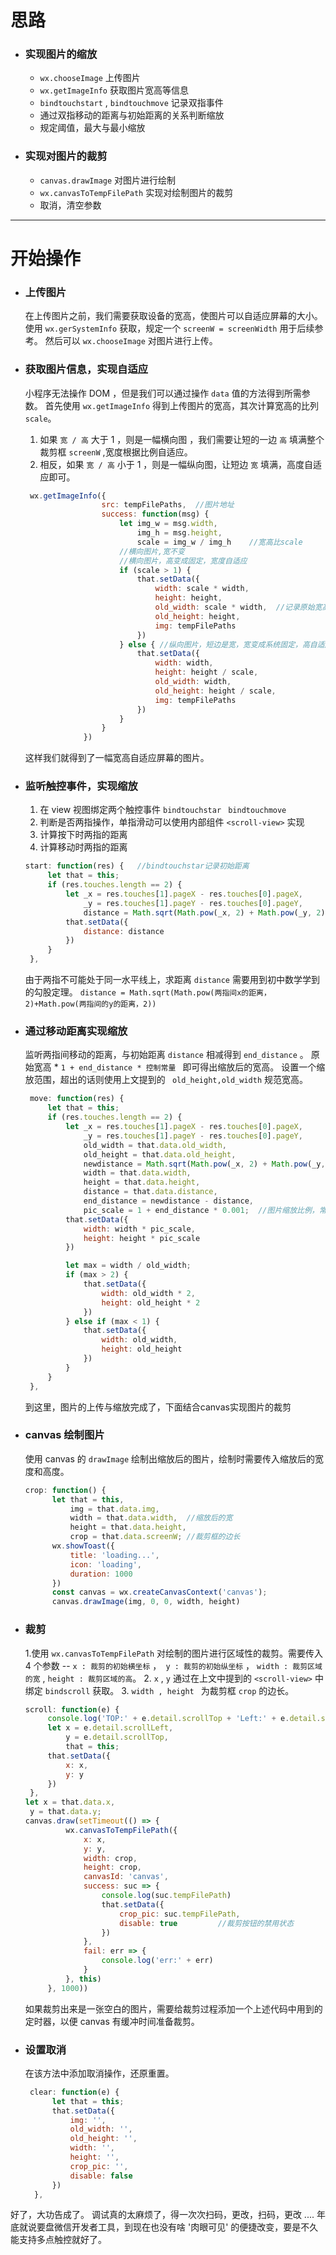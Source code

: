 # 思路
- ### 实现图片的缩放
   - `wx.chooseImage` 上传图片
   - `wx.getImageInfo` 获取图片宽高等信息
   - `bindtouchstart` , `bindtouchmove` 记录双指事件
   - 通过双指移动的距离与初始距离的关系判断缩放
   - 规定阈值，最大与最小缩放
- ### 实现对图片的裁剪
   - `canvas.drawImage` 对图片进行绘制
   - `wx.canvasToTempFilePath` 实现对绘制图片的裁剪
   - 取消，清空参数
 ---
 # 开始操作
 - ### 上传图片
   在上传图片之前，我们需要获取设备的宽高，使图片可以自适应屏幕的大小。使用 `wx.gerSystemInfo` 获取，规定一个 `screenW = screenWidth` 用于后续参考。
   然后可以 `wx.chooseImage` 对图片进行上传。
   
 - ### 获取图片信息，实现自适应
   小程序无法操作 DOM ，但是我们可以通过操作 `data` 值的方法得到所需参数。
   首先使用 `wx.getImageInfo` 得到上传图片的宽高，其次计算宽高的比列 `scale`。
   1. 如果 `宽 / 高` 大于 1 ，则是一幅横向图 ，我们需要让短的一边 `高` 填满整个裁剪框 `screenW` ,宽度根据比例自适应。
   2. 相反，如果 `宽 / 高` 小于 1 ，则是一幅纵向图，让短边 `宽` 填满，高度自适应即可。
 
   ```javascript
    wx.getImageInfo({
                    src: tempFilePaths,  //图片地址
                    success: function(msg) {
                        let img_w = msg.width, 
                            img_h = msg.height,
                            scale = img_w / img_h    //宽高比scale
                        //横向图片,宽不变
                        //横向图片，高变成固定，宽度自适应
                        if (scale > 1) {
                            that.setData({
                                width: scale * width,
                                height: height,
                                old_width: scale * width,  //记录原始宽高，为缩放比列做限制
                                old_height: height,
                                img: tempFilePaths
                            })
                        } else { //纵向图片，短边是宽，宽变成系统固定，高自适应
                            that.setData({
                                width: width,
                                height: height / scale,
                                old_width: width,
                                old_height: height / scale,
                                img: tempFilePaths
                            })
                        }
                    }
                })
   ```
   这样我们就得到了一幅宽高自适应屏幕的图片。
   
 - ### 监听触控事件，实现缩放
    1. 在 view 视图绑定两个触控事件 `bindtouchstar` ` bindtouchmove` 
    2. 判断是否两指操作，单指滑动可以使用内部组件 `<scroll-view>` 实现
    3. 计算按下时两指的距离
    4. 计算移动时两指的距离
   ```javascript
   start: function(res) {   //bindtouchstar记录初始距离
        let that = this;
        if (res.touches.length == 2) {
            let _x = res.touches[1].pageX - res.touches[0].pageX,
                _y = res.touches[1].pageY - res.touches[0].pageY,
                distance = Math.sqrt(Math.pow(_x, 2) + Math.pow(_y, 2));
            that.setData({
                distance: distance
            })
        }
    },
   ```
   由于两指不可能处于同一水平线上，求距离 `distance` 需要用到初中数学学到的勾股定理。
   `distance = Math.sqrt(Math.pow(两指间x的距离，2)+Math.pow(两指间的y的距离，2))`
- ### 通过移动距离实现缩放
   监听两指间移动的距离，与初始距离 `distance` 相减得到 `end_distance` 。 原始宽高  *  `1 + end_distance * 控制常量 ` 即可得出缩放后的宽高。 
   设置一个缩放范围，超出的话则使用上文提到的 ` old_height,old_width` 规范宽高。
   ```javascript
    move: function(res) {
        let that = this;
        if (res.touches.length == 2) {
            let _x = res.touches[1].pageX - res.touches[0].pageX,
                _y = res.touches[1].pageY - res.touches[0].pageY,
                old_width = that.data.old_width,
                old_height = that.data.old_height,
                newdistance = Math.sqrt(Math.pow(_x, 2) + Math.pow(_y, 2)),
                width = that.data.width,
                height = that.data.height,
                distance = that.data.distance,
                end_distance = newdistance - distance,
                pic_scale = 1 + end_distance * 0.001;  //图片缩放比例，常数 0.001 是为了使图片缩放不显得突兀。
            that.setData({
                width: width * pic_scale,
                height: height * pic_scale
            })

            let max = width / old_width;
            if (max > 2) {
                that.setData({
                    width: old_width * 2,
                    height: old_height * 2
                })
            } else if (max < 1) {
                that.setData({
                    width: old_width,
                    height: old_height
                })
            }
        }
    },
   ```
   到这里，图片的上传与缩放完成了，下面结合canvas实现图片的裁剪

- ### canvas 绘制图片
  使用 canvas 的 `drawImage` 绘制出缩放后的图片，绘制时需要传入缩放后的宽度和高度。
  ```javascript
  crop: function() {
        let that = this,
            img = that.data.img,
            width = that.data.width,  //缩放后的宽
            height = that.data.height,
            crop = that.data.screenW; //裁剪框的边长
        wx.showToast({
            title: 'loading...',
            icon: 'loading',
            duration: 1000
        })
        const canvas = wx.createCanvasContext('canvas');
        canvas.drawImage(img, 0, 0, width, height)
  ```
  
 - ### 裁剪
     1.使用 `wx.canvasToTempFilePath`  对绘制的图片进行区域性的裁剪。需要传入 4 个参数 -- `x : 裁剪的初始横坐标` ，` y : 裁剪的初始纵坐标` ， `width : 裁剪区域的宽` , `height : 裁剪区域的高`。
     2. `x` , `y` 通过在上文中提到的 `<scroll-view>` 中绑定 `bindscroll` 获取。
     3. `width , height ` 为裁剪框 `crop` 的边长。
     
   ```javascript
   scroll: function(e) {
        console.log('TOP:' + e.detail.scrollTop + 'Left:' + e.detail.scrollLeft)
        let x = e.detail.scrollLeft,
            y = e.detail.scrollTop,
            that = this;
        that.setData({
            x: x,
            y: y
        })
    },
   let x = that.data.x,
   	y = that.data.y;
   canvas.draw(setTimeout(() => {
            wx.canvasToTempFilePath({
                x: x,
                y: y,
                width: crop,
                height: crop,
                canvasId: 'canvas',
                success: suc => {
                    console.log(suc.tempFilePath)
                    that.setData({
                        crop_pic: suc.tempFilePath,
                        disable: true         //裁剪按钮的禁用状态
                    })
                },
                fail: err => {
                    console.log('err:' + err)
                }
            }, this)
        }, 1000))
   ```
   如果裁剪出来是一张空白的图片，需要给裁剪过程添加一个上述代码中用到的定时器，以便 canvas 有缓冲时间准备裁剪。

- ### 设置取消
  在该方法中添加取消操作，还原重置。
  ```javascript
   clear: function(e) {
        let that = this;
        that.setData({
            img: '',
            old_width: '',
            old_height: '',
            width: '',
            height: '',
            crop_pic: '',
            disable: false
        })
    },
  ```
 好了，大功告成了。
 调试真的太麻烦了，得一次次扫码，更改，扫码，更改 ....
 年底就说要盘微信开发者工具，到现在也没有啥 '肉眼可见' 的便捷改变，要是不久能支持多点触控就好了。
